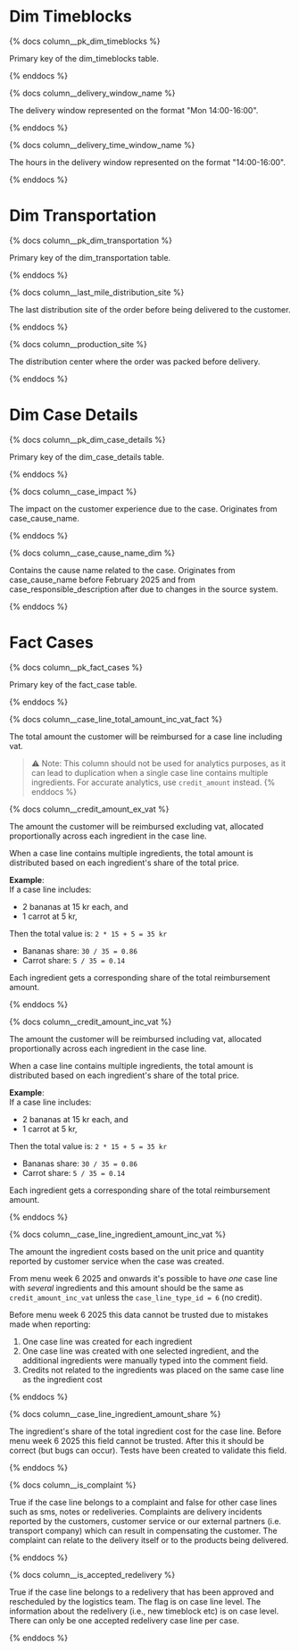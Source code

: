 # Dim Timeblocks

{% docs column__pk_dim_timeblocks %}

Primary key of the dim_timeblocks table.

{% enddocs %}

{% docs column__delivery_window_name %}

The delivery window represented on the format "Mon 14:00-16:00".

{% enddocs %}

{% docs column__delivery_time_window_name %}

The hours in the delivery window represented on the format "14:00-16:00".

{% enddocs %}

# Dim Transportation

{% docs column__pk_dim_transportation %}

Primary key of the dim_transportation table.

{% enddocs %}

{% docs column__last_mile_distribution_site %}

The last distribution site of the order before being delivered to the customer.

{% enddocs %}

{% docs column__production_site %}

The distribution center where the order was packed before delivery.

{% enddocs %}

# Dim Case Details
{% docs column__pk_dim_case_details %}

Primary key of the dim_case_details table.

{% enddocs %}

{% docs column__case_impact %}

The impact on the customer experience due to the case. Originates from case_cause_name.

{% enddocs %}

{% docs column__case_cause_name_dim %}

Contains the cause name related to the case. Originates from case_cause_name before February 2025 and from case_responsible_description after due to changes in the source system.

{% enddocs %}

# Fact Cases
{% docs column__pk_fact_cases %}

Primary key of the fact_case table.

{% enddocs %}

{% docs column__case_line_total_amount_inc_vat_fact %}

The total amount the customer will be reimbursed for a case line including vat. 

> ⚠️ Note: This column should not be used for analytics purposes, as it can lead to duplication when a single case line contains multiple ingredients. For accurate analytics, use `credit_amount` instead.
{% enddocs %}

{% docs column__credit_amount_ex_vat %}

The amount the customer will be reimbursed excluding vat, allocated proportionally across each ingredient in the case line.

When a case line contains multiple ingredients, the total amount is distributed based on each ingredient's share of the total price.

**Example**:  
If a case line includes:
- 2 bananas at 15 kr each, and  
- 1 carrot at 5 kr,  

Then the total value is: `2 * 15 + 5 = 35 kr`  
- Bananas share: `30 / 35 = 0.86`  
- Carrot share: `5 / 35 = 0.14`

Each ingredient gets a corresponding share of the total reimbursement amount.

{% enddocs %}

{% docs column__credit_amount_inc_vat %}

The amount the customer will be reimbursed including vat, allocated proportionally across each ingredient in the case line.

When a case line contains multiple ingredients, the total amount is distributed based on each ingredient's share of the total price.

**Example**:  
If a case line includes:
- 2 bananas at 15 kr each, and  
- 1 carrot at 5 kr,  

Then the total value is: `2 * 15 + 5 = 35 kr`  
- Bananas share: `30 / 35 = 0.86`  
- Carrot share: `5 / 35 = 0.14`

Each ingredient gets a corresponding share of the total reimbursement amount.

{% enddocs %}

{% docs column__case_line_ingredient_amount_inc_vat %}

The amount the ingredient costs based on the unit price and quantity reported by customer service when the case was created. 

From menu week 6 2025 and onwards it's possible to have *one* case line with *several* ingredients and this amount should be the same as `credit_amount_inc_vat` unless the `case_line_type_id = 6` (no credit).

Before menu week 6 2025 this data cannot be trusted due to mistakes made when reporting:
1. One case line was created for each ingredient
2. One case line was created with one selected ingredient, and the additional ingredients were manually typed into the comment field.
3. Credits not related to the ingredients was placed on the same case line as the ingredient cost

{% enddocs %}

{% docs column__case_line_ingredient_amount_share %}

The ingredient's share of the total ingredient cost for the case line. Before menu week 6 2025 this field cannot be trusted. After this it should be correct (but bugs can occur). Tests have been created to validate this field.

{% enddocs %}

{% docs column__is_complaint %}

True if the case line belongs to a complaint and false for other case lines such as sms, notes or redeliveries. Complaints are delivery incidents reported by the customers, customer service or our external partners (i.e. transport company) which can result in compensating the customer. The complaint can relate to the delivery itself or to the products being delivered.

{% enddocs %}

{% docs column__is_accepted_redelivery %}

True if the case line belongs to a redelivery that has been approved and rescheduled by the logistics team. The flag is on case line level. The information about the redelivery (i.e., new timeblock etc) is on case level. There can only be one accepted redelivery case line per case.

{% enddocs %}
